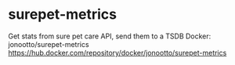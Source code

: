 # surepet-metrics
Get stats from sure pet care API, send them to a TSDB
Docker: jonootto/surepet-metrics
https://hub.docker.com/repository/docker/jonootto/surepet-metrics
